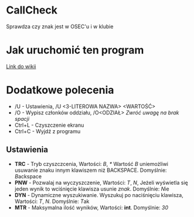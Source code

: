 # CallCheck
Sprawdza czy znak jest w OSEC'u i w klubie
# Jak uruchomić ten program
[Link do wikii](https://github.com/MaciejKtosiowski/CallCheck/wiki/Instalacja)
# Dodatkowe polecenia
* /U - Ustawienia, /U <3-LITEROWA NAZWA> <WARTOŚĆ>
* /O - Wypisz członków oddziału, /O<ODZIAŁ> *Zwróć uwagę na brak spacji*
* Ctrl+L - Czyszczenie ekranu
* Ctrl+C - Wyjdź z programu

Ustawienia
----------
* **TRC** - Tryb czyszczcenia, Wartości: *B*, _*_ Wartość *B* uniemożliwi usuwanie znaku innym klawiszem niż BACKSPACE.
Domyślnie: *B*ackspace
* **PNW** - Pozwalaj na wyczyszczenie, Wartości: *T*, *N*, Jeżeli wyświetla się jeden wynik to wciśnięcie klawisza usunie *znak*. Domyślnie: *N*ie
* **DYN** - Dynamiczne wyszukiwanie. Wyszukuj po naciśnięciu klawisza, Wartości: *T*, *N*. Domyślnie: *T*ak
* **MTR** - Maksymalna ilość wyników, Wartości: **int**. Domyślnie: *30*

